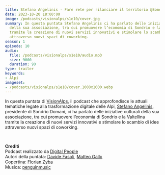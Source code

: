 ```yaml
---
title: Stefano Angelinis - Fare rete per rilanciare il territorio @Sondrio
date: 2023-10-20 18:00:00
image: /podcasts/visionalps/s1e10/cover.jpg
summary: In questa puntata Stefano Angelinis ci ha parlato delle iniziative culturali
  della sua associazione, tra cui promuovere l’economia di Sondrio e la Valtellina
  tramite la creazione di nuovi servizi innovativi e stimolare lo scambio di idee
  attraverso nuovi spazi di coworking.
season: 1
episode: 10
audio:
  file: /podcasts/visionalps/s1e10/audio.mp3
  size: 9000
  duration: 90
type: trailer
keywords:
- Alpi
imageset:
- /podcasts/visionalps/s1e10/cover.1000x1000.webp
---
```


In questa puntata di [VisionAlps](https://www.visionalps.com/), il podcast che approfondisce le attuali tematiche legate alla trasformazione digitale delle Alpi, [Stefano Angelinis](https://www.linkedin.com/in/stefano-angelinis-5a53528a/), presidente di Sondrio Domani, ci ha parlato delle iniziative culturali della sua associazione, tra cui promuovere l’economia di Sondrio e la Valtellina tramite la creazione di nuovi servizi innovativi e stimolare lo scambio di idee attraverso nuovi spazi di coworking.

<br>

**Crediti**<br>
Podcast realizzato da [Digital People](https://w3id.org/digitalpeople)<br>
Autori della puntata: [Davide Fasoli](https://www.linkedin.com/in/davide-fasoli-2b3246179/), [Matteo Gallo](https://www.linkedin.com/in/matteo-gallo-4a5ab31a8/)<br>
Copertina: [Florian Zyba](https://www.linkedin.com/in/florian-zyba/)<br>
Musica: [penguinmusic](https://pixabay.com/users/penguinmusic-24940186/?utm_source=link-attribution&utm_medium=referral&utm_campaign=music&utm_content=121791)